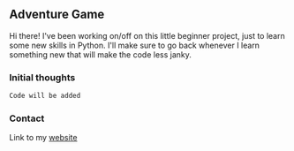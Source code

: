 ## Adventure Game

Hi there!
I've been working on/off on this little beginner project, just to learn some new skills in Python.
I'll make sure to go back whenever I learn something new that will make the code less janky.

### Initial thoughts

```markdown
Code will be added
```

### Contact

Link to my [website](InsertLink.com)
